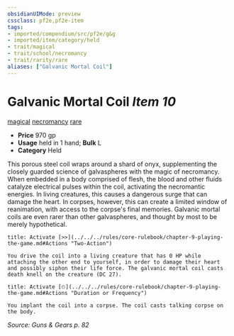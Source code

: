```yaml
---
obsidianUIMode: preview
cssclass: pf2e,pf2e-item
tags:
- imported/compendium/src/pf2e/g&g
- imported/item/category/held
- trait/magical
- trait/school/necromancy
- trait/rarity/rare
aliases: ["Galvanic Mortal Coil"]
---
```

# Galvanic Mortal Coil *Item 10*  
[magical](magical.md)  [necromancy](necromancy.md)  [rare](rare.md)  

- **Price** 970 gp
- **Usage** held in 1 hand; **Bulk** L
- **Category** Held

This porous steel coil wraps around a shard of onyx, supplementing the closely guarded science of galvaspheres with the magic of necromancy. When embedded in a body comprised of flesh, the blood and other fluids catalyze electrical pulses within the coil, activating the necromantic energies. In living creatures, this causes a dangerous surge that can damage the heart. In corpses, however, this can create a limited window of reanimation, with access to the corpse's final memories. Galvanic mortal coils are even rarer than other galvaspheres, and thought by most to be merely hypothetical.

```ad-embed-ability
title: Activate [>>](../../../rules/core-rulebook/chapter-9-playing-the-game.md#Actions "Two-Action")

You drive the coil into a living creature that has 0 HP while attaching the other end to yourself, in order to damage their heart and possibly siphon their life force. The galvanic mortal coil casts death knell on the creature (DC 27).
```

```ad-embed-ability
title: Activate [⏲](../../../rules/core-rulebook/chapter-9-playing-the-game.md#Actions "Duration or Frequency")

You implant the coil into a corpse. The coil casts talking corpse on the body.
```

*Source: Guns & Gears p. 82*
